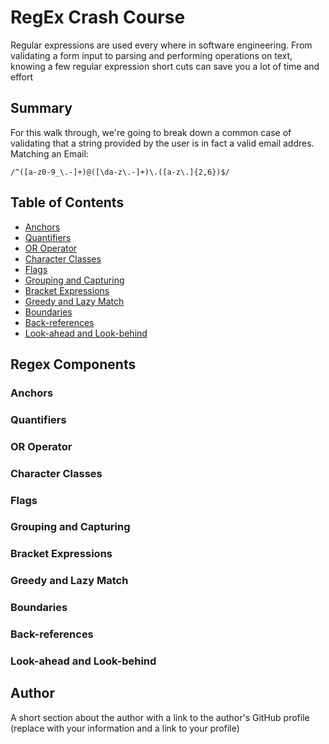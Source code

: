 # RegEx Crash Course

Regular expressions are used every where in software engineering. From validating a form input to parsing and performing operations on text, knowing a few regular expression short cuts can save you a lot of time and effort

## Summary

For this walk through, we're going to break down a common case of validating that a string provided by the user is in fact a valid email addres.
Matching an Email:

```/^([a-z0-9_\.-]+)@([\da-z\.-]+)\.([a-z\.]{2,6})$/```


## Table of Contents

- [Anchors](#anchors)
- [Quantifiers](#quantifiers)
- [OR Operator](#or-operator)
- [Character Classes](#character-classes)
- [Flags](#flags)
- [Grouping and Capturing](#grouping-and-capturing)
- [Bracket Expressions](#bracket-expressions)
- [Greedy and Lazy Match](#greedy-and-lazy-match)
- [Boundaries](#boundaries)
- [Back-references](#back-references)
- [Look-ahead and Look-behind](#look-ahead-and-look-behind)

## Regex Components

### Anchors

### Quantifiers

### OR Operator

### Character Classes

### Flags

### Grouping and Capturing

### Bracket Expressions

### Greedy and Lazy Match

### Boundaries

### Back-references

### Look-ahead and Look-behind

## Author

A short section about the author with a link to the author's GitHub profile (replace with your information and a link to your profile)
